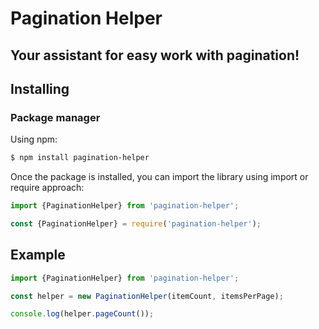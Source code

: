 # Pagination Helper

## Your assistant for easy work with pagination!


## Installing

### Package manager

Using npm:

```bash
$ npm install pagination-helper
```

Once the package is installed, you can import the library using import or require approach:

```js
import {PaginationHelper} from 'pagination-helper';
```

```js
const {PaginationHelper} = require('pagination-helper');
```

## Example

```js
import {PaginationHelper} from 'pagination-helper';

const helper = new PaginationHelper(itemCount, itemsPerPage);

console.log(helper.pageCount());
```
